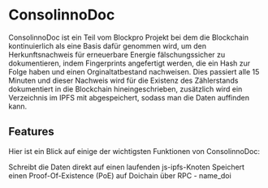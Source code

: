 # ConsolinnoDoc

ConsolinnoDoc ist ein Teil vom Blockpro Projekt bei dem die 
Blockchain kontinuierlich als eine Basis dafür genommen wird, um den Herkunftsnachweis 
für erneuerbare Energie fälschungssicher zu dokumentieren, indem Fingerprints angefertigt werden,
die ein Hash zur Folge haben und einen Orginaltatbestand nachweisen. Dies
passiert alle 15 Minuten und dieser Nachweis wird für die Existenz des 
Zählerstands dokumentiert in die Blockchain hineingeschrieben, zusätzlich 
wird ein Verzeichnis im IPFS mit abgespeichert, sodass man die Daten 
auffinden kann.

## Features
Hier ist ein Blick auf einige der wichtigsten Funktionen von ConsolinnoDoc:

Schreibt die Daten direkt auf einen laufenden js-ipfs-Knoten
Speichert einen Proof-Of-Existence (PoE) auf Doichain über RPC - name_doi
